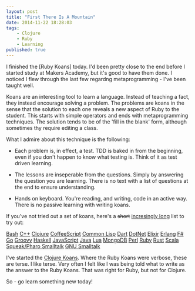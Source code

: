 ```yaml
---
layout: post
title: "First There Is A Mountain"
date: 2014-11-22 18:28:03
tags:
    - Clojure
    - Ruby
    - Learning
published: true
---
```


I finished the [Ruby Koans] today. I'd been pretty close to the end before
I started study at Makers Academy, but it's good to have them done. I noticed
I flew through the last few regardng metaprogramming - I've been taught well.

Koans are an interesting tool to learn a language. Instead of teaching a fact,
they instead encourage solving a problem. The problems are koans in the sense
that the solution to each one reveals a new aspect of Ruby to the student. This
starts with simple operators and ends with metaprogramming techniques. The
solution tends to be of the 'fill in the blank' form, although sometimes thy
require editing a class.

What I admire about this technique is the following:

- Each problem is, in effect, a test. TDD is baked in from the beginning, even
  if you don't happen to know what testing is. Think of it as test driven
  learning.

- The lessons are inseperable from the questions. Simply by answering the
  question you are learning. There is no text with a list of questions at the
  end to ensure understanding.

- Hands on keyboard. You're reading, and writing, code in an active way. There
  is no passive learning with writing koans.

If you've not tried out a set of koans, here's a <del>short</del> <ins>incresingly
long</ins> list to try out:

[Bash](https://github.com/marcinbunsch/bash_koans)
[C++](https://github.com/torbjoernk/CppKoans)
[Clojure](https://github.com/functional-koans/clojure-koans)
[CoffeeScript](https://github.com/liammclennan/coffeescript-koans)
[Common Lisp](https://github.com/google/lisp-koans)
[Dart](https://github.com/butlermatt/dart_koans)
[DotNet](https://github.com/CoryFoy/DotNetKoans)
[Elixir](https://github.com/dojo-toulouse/elixir-koans)
[Erlang](https://github.com/patrickgombert/erlang-koans)
[F#](https://github.com/ChrisMarinos/FSharpKoans)
[Go](https://github.com/cdarwin/go-koans)
[Groovy](https://github.com/cjudd/groovy_koans)
[Haskell](https://github.com/HaskVan/HaskellKoans)
[JavaScript](https://github.com/liammclennan/JavaScript-Koans)
[Java](https://github.com/matyb/java-koans)
[Lua](https://github.com/kikito/lua_missions)
[MongoDB](https://github.com/chicagoruby/MongoDB_Koans)
[Perl](https://github.com/forcedotcom/PerlKoans)
[Ruby](https://github.com/neo/ruby_koans)
[Rust](https://github.com/mankyKitty/rust-koans)
[Scala](http://scalakoans.webfactional.com/)
[Squeak/Pharo Smalltalk](https://www.hpi.uni-potsdam.de/hirschfeld/trac/SqueakCommunityProjects/wiki/smalltalk_koans)
[GNU Smalltalk](https://www.hpi.uni-potsdam.de/hirschfeld/trac/SqueakCommunityProjects/wiki/smalltalk_koans)

I've started the [Clojure Koans](https://github.com/functional-koans/clojure-koans).
Where the Ruby Koans were verbose, these are terse.  I like terse. Very often
I felt like I was being told what to write as the answer to the Ruby Koans. That
was right for Ruby, but not for Clojure.

So - go learn something new today!
